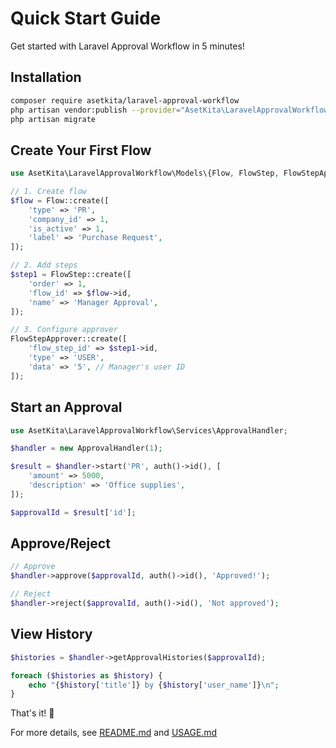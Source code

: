# Quick Start Guide

Get started with Laravel Approval Workflow in 5 minutes!

## Installation

```bash
composer require asetkita/laravel-approval-workflow
php artisan vendor:publish --provider="AsetKita\LaravelApprovalWorkflow\ApprovalWorkflowServiceProvider"
php artisan migrate
```

## Create Your First Flow

```php
use AsetKita\LaravelApprovalWorkflow\Models\{Flow, FlowStep, FlowStepApprover};

// 1. Create flow
$flow = Flow::create([
    'type' => 'PR',
    'company_id' => 1,
    'is_active' => 1,
    'label' => 'Purchase Request',
]);

// 2. Add steps
$step1 = FlowStep::create([
    'order' => 1,
    'flow_id' => $flow->id,
    'name' => 'Manager Approval',
]);

// 3. Configure approver
FlowStepApprover::create([
    'flow_step_id' => $step1->id,
    'type' => 'USER',
    'data' => '5', // Manager's user ID
]);
```

## Start an Approval

```php
use AsetKita\LaravelApprovalWorkflow\Services\ApprovalHandler;

$handler = new ApprovalHandler(1);

$result = $handler->start('PR', auth()->id(), [
    'amount' => 5000,
    'description' => 'Office supplies',
]);

$approvalId = $result['id'];
```

## Approve/Reject

```php
// Approve
$handler->approve($approvalId, auth()->id(), 'Approved!');

// Reject
$handler->reject($approvalId, auth()->id(), 'Not approved');
```

## View History

```php
$histories = $handler->getApprovalHistories($approvalId);

foreach ($histories as $history) {
    echo "{$history['title']} by {$history['user_name']}\n";
}
```

That's it! 🎉

For more details, see [README.md](README.md) and [USAGE.md](USAGE.md)
